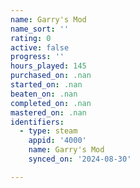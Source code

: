 ```yaml
---
name: Garry's Mod
name_sort: ''
rating: 0
active: false
progress: ''
hours_played: 145
purchased_on: .nan
started_on: .nan
beaten_on: .nan
completed_on: .nan
mastered_on: .nan
identifiers:
  - type: steam
    appid: '4000'
    name: Garry's Mod
    synced_on: '2024-08-30'

---
```

